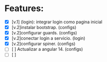# Features:

- [x] [v.1] (login): integrar login como pagina inicial
- [x] [v.2]instalar bootstrap. (configs)
- [x] [v.2]configurar guards. (configs)
- [x] [v.2]conectar login a servicio. (login)
- [x] [v.2]configurar spiner. (configs)
- [ ] [ ] Actualizar a angular 14. (configs)
- [ ] [ ]
